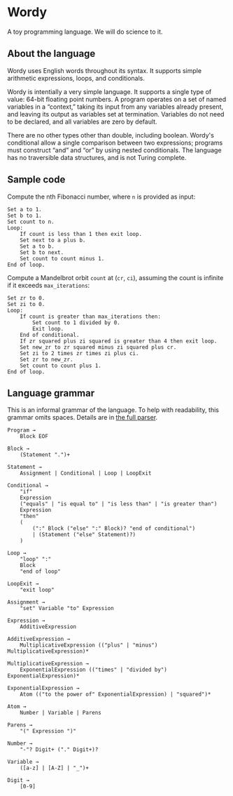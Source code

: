 # Wordy

A toy programming language. We will do science to it.

## About the language

Wordy uses English words throughout its syntax. It supports simple arithmetic expressions, loops, and conditionals.

Wordy is intentially a very simple language. It supports a single type of value: 64-bit floating point numbers. A program operates on a set of named variables in a “context,” taking its input from any variables already present, and leaving its output as variables set at termination. Variables do not need to be declared, and all variables are zero by default.

There are no other types other than double, including boolean. Wordy's conditional allow a single comparison between two expressions; programs must construct “and” and “or” by using nested conditionals. The language has no traversible data structures, and is not Turing complete.

## Sample code

Compute the nth Fibonacci number, where `n` is provided as input:

```
Set a to 1.
Set b to 1.
Set count to n.
Loop:
    If count is less than 1 then exit loop.
    Set next to a plus b.
    Set a to b.
    Set b to next.
    Set count to count minus 1.
End of loop.
```

Compute a Mandelbrot orbit `count` at (`cr`, `ci`), assuming the count is infinite if it exceeds `max_iterations`:

```
Set zr to 0.
Set zi to 0.
Loop:
    If count is greater than max_iterations then:
        Set count to 1 divided by 0.
        Exit loop.
    End of conditional.
    If zr squared plus zi squared is greater than 4 then exit loop.
    Set new_zr to zr squared minus zi squared plus cr.
    Set zi to 2 times zr times zi plus ci.
    Set zr to new_zr.
    Set count to count plus 1.
End of loop.
```

## Language grammar

This is an informal grammar of the language. To help with readability, this grammar omits spaces. Details are in [the full parser](blob/master/src/wordy/parser/WordyParser.java).

```regex
Program →
    Block EOF

Block →
    (Statement ".")+

Statement →
    Assignment | Conditional | Loop | LoopExit

Conditional →
    "if" 
    Expression
    ("equals" | "is equal to" | "is less than" | "is greater than")
    Expression
    "then"
    (
        (":" Block ("else" ":" Block)? "end of conditional")
        | (Statement ("else" Statement)?)
    )

Loop →
    "loop" ":"
    Block
    "end of loop"

LoopExit →
    "exit loop"

Assignment →
    "set" Variable "to" Expression

Expression →
    AdditiveExpression

AdditiveExpression →
    MultiplicativeExpression (("plus" | "minus") MultiplicativeExpression)*

MultiplicativeExpression →
    ExponentialExpression (("times" | "divided by") ExponentialExpression)*

ExponentialExpression →
    Atom (("to the power of" ExponentialExpression) | "squared")*

Atom →
    Number | Variable | Parens

Parens →
    "(" Expression ")"

Number →
    "-"? Digit+ ("." Digit+)?

Variable →
    ([a-z] | [A-Z] | "_")+

Digit →
    [0-9]
```
